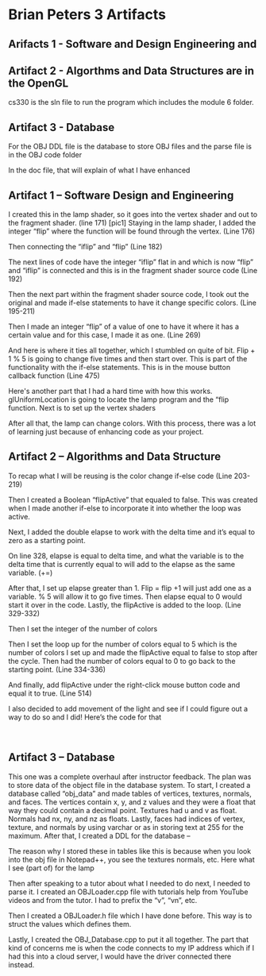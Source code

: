 # Brian Peters 3 Artifacts
## Arifacts 1 - Software and Design Engineering and
## Artifact 2 - Algorthms and Data Structures are in the OpenGL

cs330 is the sln file to run the program which includes the module 6 folder. 

## Artifact 3 - Database

For the OBJ DDL file is the database to store OBJ files and the parse file is in the OBJ code folder

In the doc file, that will explain of what I have enhanced

## Artifact 1 – Software Design and Engineering

I created this in the lamp shader, so it goes into the vertex shader and out to the fragment shader.
(line 171)
 [pic1]
Staying in the lamp shader, I added the integer “flip” where the function will be found through the vertex.
(Line 176)
 
Then connecting the “iflip” and “flip” 
(Line 182)
 
The next lines of code have the integer “iflip” flat in and which is now “flip” and “iflip” is connected and this is in the fragment shader source code
(Line 192)
 
Then the next part within the fragment shader source code, I took out the original and made if-else statements to have it change specific colors. 
(Line 195-211)
 
Then I made an integer “flip” of a value of one to have it where it has a certain value and for this case, I made it as one.
(Line 269)
 
And here is where it ties all together, which I stumbled on quite of bit. Flip + 1 % 5 is going to change five times and then start over. This is part of the functionality with the if-else statements. This is in the mouse button callback function
(Line 475)
 
Here's another part that I had a hard time with how this works. glUniformLocation is going to locate the lamp program and the “flip function. Next is to set up the vertex shaders
 
After all that, the lamp can change colors. With this process, there was a lot of learning just because of enhancing code as your project.
 
## Artifact 2 – Algorithms and Data Structure

To recap what I will be reusing is the color change if-else code
(Line 203-219)
 
Then I created a Boolean “flipActive” that equaled to false. This was created when I made another if-else to incorporate it into whether the loop was active.
 
Next, I added the double elapse to work with the delta time and it’s equal to zero as a starting point.
 
On line 328, elapse is equal to delta time, and what the variable is to the delta time that is currently equal to will add to the elapse as the same variable. (+=)
 
After that, I set up elapse greater than 1. Flip = flip +1 will just add one as a variable. % 5 will allow it to go five times. Then elapse equal to 0 would start it over in the code. Lastly, the flipActive is added to the loop.
(Line 329-332)
 
Then I set the integer of the number of colors
 
Then I set the loop up for the number of colors equal to 5 which is the number of colors I set up and made the flipActive equal to false to stop after the cycle. Then had the number of colors equal to 0 to go back to the starting point.
(Line 334-336)
 
 And finally, add flipActive under the right-click mouse button code and equal it to true. 
(Line 514)
 
I also decided to add movement of the light and see if I could figure out a way to do so and I did! Here’s the code for that 
 
 
## Artifact 3 – Database

This one was a complete overhaul after instructor feedback. The plan was to store data of the object file in the database system. To start, I created a database called “obj_data” and made tables of vertices, textures, normals, and faces. The vertices contain x, y, and z values and they were a float that way they could contain a decimal point. Textures had u and v as float. Normals had nx, ny, and nz as floats. Lastly, faces had indices of vertex, texture, and normals by using varchar or as in storing text at 255 for the maximum. After that, I created a DDL for the database – 
 
The reason why I stored these in tables like this is because when you look into the obj file in Notepad++, you see the textures normals, etc. Here what I see (part of) for the lamp
 
Then after speaking to a tutor about what I needed to do next, I needed to parse it. I created an OBJLoader.cpp file with tutorials help from YouTube videos and from the tutor. I had to prefix the “v”, “vn”, etc.
 
Then I created a OBJLoader.h file which I have done before. This way is to struct the values which defines them.
 
Lastly, I created the OBJ_Database.cpp to put it all together. The part that kind of concerns me is when the code connects to my IP address which if I had this into a cloud server, I would have the driver connected there instead. 

